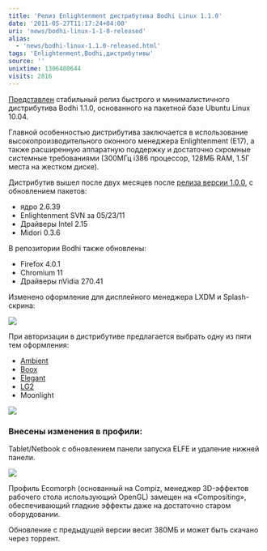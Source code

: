 ```yaml
---
title: 'Релиз Enlightenment дистрибутива Bodhi Linux 1.1.0'
date: '2011-05-27T11:17:24+04:00'
uri: 'news/bodhi-linux-1-1-0-released'
alias: 
  - 'news/bodhi-linux-1.1.0-released.html'
tags: 'Enlightenment,Bodhi,дистрибутивы'
source: ''
unixtime: 1306480644
visits: 2816
---
```

[Представлен](http://jeffhoogland.blogspot.com/2011/05/bodhi-linux-110-released.html) стабильный релиз быстрого и минималистичного дистрибутива Bodhi 1.1.0, основанного на пакетной базе Ubuntu Linux 10.04.

Главной особенностью дистрибутива заключается в использование высокопроизводительного оконного менеджера Enlightenment (E17), а также расширенную аппаратную поддержку и достаточно скромные системные требованиями (300МГц i386 процессор, 128МБ RAM, 1.5Г места на жестком диске).

Дистрибутив вышел после двух месяцев после [релиза версии 1.0.0](news/bodhi-linux-100-enlightenment-stable-release), с обновлением пакетов:

*   ядро 2.6.39
*   Enlightenment SVN за 05/23/11
*   Драйверы Intel 2.15
*   Midori 0.3.6

В репозитории Bodhi также обновлены:

*   Firefox 4.0.1
*   Chromium 11
*   Драйверы nVidia 270.41

Изменено оформление для дисплейного менеджера LXDM и Splash-скрина:

[![](img/2011/05/27/11-00/loginwindow-5763830823-o.jpg)](img/2011/05/27/11-00/loginwindow-5763830823-o.jpg)

При авторизации в дистрибутиве предлагается выбрать одну из пяти тем оформления:

*   [Ambient](http://www.bodhilinux.com/art/doku.php?id=ambient_theme)
*   [Boox](http://www.bodhilinux.com/art/doku.php?id=boox_theme)
*   [Elegant](http://www.bodhilinux.com/art/doku.php?id=elegant_theme)
*   [LG2](http://www.bodhilinux.com/art/doku.php?id=lg2_theme)
*   Moonlight

[![](img/2011/05/27/11-00/moonlight-5763830907-o.jpg)](img/2011/05/27/11-00/moonlight-5763830907-o.jpg)

### Внесены изменения в профили:

Tablet/Netbook с обновлением панели запуска ELFE и удаление нижней панели.

[![](img/2011/05/27/11-00/tablet-5764380034-o.jpg)](img/2011/05/27/11-00/tablet-5764380034-o.jpg)

Профиль Ecomorph (основанный на Сompiz, менеджер 3D-эффектов рабочего стола использующий OpenGL) замещен на «Compositing», обеспечивающий гладкие эффекты даже на достаточно старом оборудовании.

Обновление с предыдущей версии весит 380МБ и может быть скачано через торрент.
